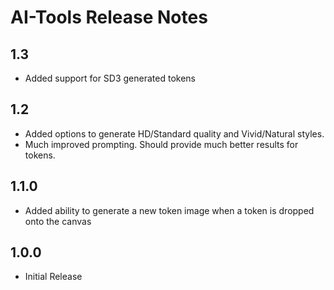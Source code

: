# AI-Tools Release Notes
## 1.3
* Added support for SD3 generated tokens
## 1.2
* Added options to generate HD/Standard quality and Vivid/Natural styles.
* Much improved prompting. Should provide much better results for tokens.
## 1.1.0
* Added ability to generate a new token image when a token is dropped onto the canvas
## 1.0.0
* Initial Release